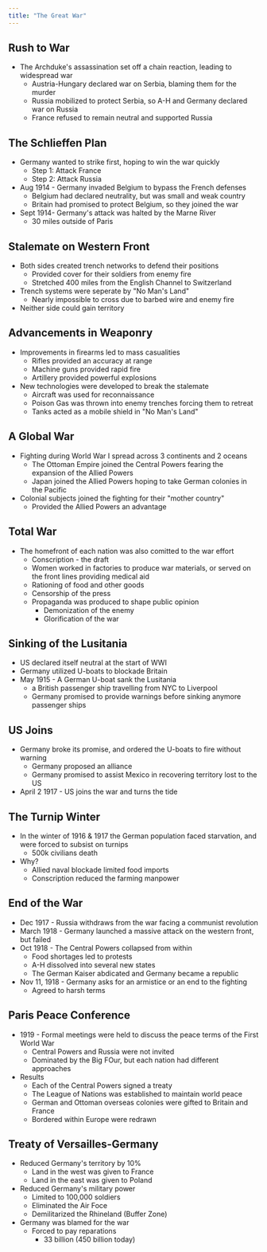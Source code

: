 ```yaml
---
title: "The Great War"
---
```

## Rush to War

- The Archduke's assassination set off a chain reaction, leading to widespread war
	- Austria-Hungary declared war on Serbia, blaming them for the murder
	- Russia mobilized to protect Serbia, so A-H and Germany declared war on Russia
	- France refused to remain neutral and supported Russia

## The Schlieffen Plan

- Germany wanted to strike first, hoping to win the war quickly
	- Step 1: Attack France
	- Step 2: Attack Russia
- Aug 1914 - Germany invaded Belgium to bypass the French defenses
	- Belgium had declared neutrality, but was small and weak country
	- Britain had promised to protect Belgium, so they joined the war
- Sept 1914- Germany's attack was halted by the Marne River
	- 30 miles outside of Paris

## Stalemate on Western Front

- Both sides created trench networks to defend their positions
	- Provided cover for their soldiers from enemy fire
	- Stretched 400 miles from the English Channel to Switzerland
- Trench systems were seperate by "No Man's Land"
	- Nearly impossible to cross due to barbed wire and enemy fire
- Neither side could gain territory

## Advancements in Weaponry

- Improvements in firearms led to mass casualities
	- Rifles provided an accuracy at range
	- Machine guns provided rapid fire
	- Artillery provided powerful explosions
- New technologies were developed to break the stalemate
	- Aircraft was used for reconnaissance
	- Poison Gas was thrown into enemy trenches forcing them to retreat
	- Tanks acted as a mobile shield in "No Man's Land"

## A Global War

- Fighting during World War I spread across 3 continents and 2 oceans
	- The Ottoman Empire joined the Central Powers fearing the expansion of the Allied Powers
	- Japan joined the Allied Powers hoping to take German colonies in the Pacific
- Colonial subjects joined the fighting for their "mother country"
	- Provided the Allied Powers an advantage

## Total War

- The homefront of each nation was also comitted to the war effort
	- Conscription - the draft
	- Women worked in factories to produce war materials, or served on the front lines providing medical aid
	- Rationing of food and other goods
	- Censorship of the press
	- Propaganda was produced to shape public opinion
		- Demonization of the enemy
		- Glorification of the war

## Sinking of the Lusitania

 - US declared itself neutral at the start of WWI
 - Germany utilized U-boats to blockade Britain
 - May 1915 - A German U-boat sank the Lusitania
	 - a British passenger ship travelling from NYC to Liverpool
	 - Germany promised to provide warnings before sinking anymore passenger ships

## US Joins

- Germany broke its promise, and ordered the U-boats to fire without warning
	- Germany proposed an alliance
	- Germany promised to assist Mexico in recovering territory lost to the US
- April 2 1917 - US joins the war and turns the tide

## The Turnip Winter
- In the winter of 1916 & 1917 the German population faced starvation, and were forced to subsist on turnips
	- 500k civilians death
- Why?
	- Allied naval blockade limited food imports
	- Conscription reduced the farming manpower
## End of the War

- Dec 1917 - Russia withdraws from the war facing a communist revolution
- March 1918 - Germany launched a massive attack on the western front, but failed
- Oct 1918 - The Central Powers collapsed from within
	- Food shortages led to protests
	- A-H dissolved into several new states
	- The German Kaiser abdicated and Germany became a republic
- Nov 11, 1918 - Germany asks for an armistice or an end to the fighting
	- Agreed to harsh terms

## Paris Peace Conference

- 1919 - Formal meetings were held to discuss the peace terms of the First World War
	- Central Powers and Russia were not invited
	- Dominated by the Big FOur, but each nation had different approaches
- Results
	- Each of the Central Powers signed a treaty
	- The League of Nations was established to maintain world peace
	- German and Ottoman overseas colonies were gifted to Britain and France
	- Bordered within Europe were redrawn

## Treaty of Versailles-Germany

- Reduced Germany's territory by 10%
	- Land in the west was given to France
	- Land in the east was given to Poland
- Reduced Germany's military power
	- Limited to 100,000 soldiers
	- Eliminated the Air Foce
	- Demilitarized the Rhineland (Buffer Zone)
 - Germany was blamed for the war
	 - Forced to pay reparations
		 - 33 billion (450 billion today)
   